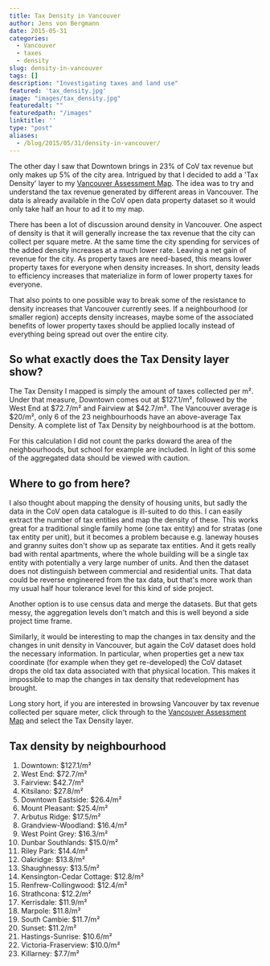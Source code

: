 ```yaml
---
title: Tax Density in Vancouver
author: Jens von Bergmann
date: 2015-05-31
categories:
  - Vancouver
  - taxes
  - density
slug: density-in-vancouver
tags: []
description: "Investigating taxes and land use"
featured: 'tax_density.jpg'
image: "images/tax_density.jpg"
featuredalt: ""
featuredpath: "/images"
linktitle: ''
type: "post"
aliases:
  - /blog/2015/05/31/density-in-vancouver/
---
```




The other day I saw that Downtown brings in 23% of CoV tax revenue but only makes up 5% of the city area. Intrigued by that I decided to
add a 'Tax Density' layer to my [Vancouver Assessment Map](https://mountainmath.ca/map/assessment).
The idea was to try and understand the tax revenue generated by different areas in Vancouver. The data is already available
in the CoV open data property dataset so it would only take half an hour to ad it to my map.


There has been a lot of discussion around density in Vancouver. One aspect of density is that it will generally increase
the tax revenue that the city can collect per square metre. At the same time the city spending for services of the added
density increases at a much lower rate. Leaving a net gain of revenue for the city. As property taxes are
need-based, this means lower property taxes for everyone when density increases. In short, density leads to efficiency
increases that materialize in form of lower property taxes for everyone.
 
That also points to one possible way to break some of the resistance to density increases that Vancouver currently sees.
If a neighbourhood (or smaller region) accepts density increases, maybe some of the associated benefits
of lower property taxes should be applied locally instead of everything being spread out over the entire city.

## So what exactly does the Tax Density layer show? 
<!-- more -->
The Tax Density I mapped is simply the amount of taxes collected per m&sup2;.
Under that measure, Downtown comes out at $127.1/m&sup2;, followed by the West End at $72.7/m&sup2; and Fairview at
$42.7/m&sup2;. The Vancouver average is $20/m&sup2;, only 6 of the 23 neighbourhoods have an above-average Tax Density.
A complete list of Tax Density by neighbourhood is at the bottom.

For this calculation I did not count the parks doward the area of
the neighbourhoods, but school for example are included. In light of this some of the aggregated data should be viewed
with caution. 


## Where to go from here? 
I also thought about mapping the density of housing units, but sadly the data in the CoV open data catalogue is ill-suited to
do this. I can easily extract the number of tax entities and map the density of these. This works great for a traditional
single family home (one tax entity) and for stratas (one tax entity per unit), but it becomes a problem because e.g. laneway
houses and granny suites don't show up as separate tax entities. And it gets really bad with rental apartments, where the
whole building will be a single tax entity with potentially a very large number of units. And then the dataset does not
distinguish between commercial and residential units. That data could be reverse engineered from the tax data, but that's
more work than my usual half hour tolerance level for this kind of side project.

Another option is to use census data and merge the datasets. But that gets messy, the aggregation levels don't match and
this is well beyond a side project time frame.

Similarly, it would be interesting to map the changes in tax density and the changes in unit density in Vancouver, but
again the CoV dataset does hold the necessary information. In particular, when properties get a new tax coordinate (for
example when they get re-developed) the CoV dataset drops the old tax data associated with that physical location. This
makes it impossible to map the changes in tax density that redevelopment has brought.
 
Long story hort, if you are interested in browsing Vancouver by tax revenue collected per square meter, click through to
the [Vancouver Assessment Map](https://mountainmath.ca/map/assessment) and select the Tax Density layer.

## Tax density by neighbourhood

1. Downtown: $127.1/m&sup2;
2. West End: $72.7/m&sup2;
3. Fairview: $42.7/m&sup2;
4. Kitsilano: $27.8/m&sup2;
5. Downtown Eastside: $26.4/m&sup2;
6. Mount Pleasant: $25.4/m&sup2;
7. Arbutus Ridge: $17.5/m&sup2;
8. Grandview-Woodland: $16.4/m&sup2;
9. West Point Grey: $16.3/m&sup2;
10. Dunbar Southlands: $15.0/m&sup2;
11. Riley Park: $14.4/m&sup2;
12. Oakridge: $13.8/m&sup2;
13. Shaughnessy: $13.5/m&sup2;
14. Kensington-Cedar Cottage: $12.8/m&sup2;
15. Renfrew-Collingwood: $12.4/m&sup2;
16. Strathcona: $12.2/m&sup2;
17. Kerrisdale: $11.9/m&sup2;
18. Marpole: $11.8/m&sup2;
19. South Cambie: $11.7/m&sup2;
20. Sunset: $11.2/m&sup2;
21. Hastings-Sunrise: $10.6/m&sup2;
22. Victoria-Fraserview: $10.0/m&sup2;
23. Killarney: $7.7/m&sup2;
